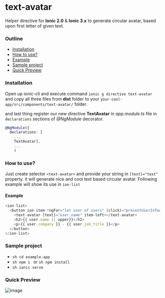 # text-avatar
Helper directive for **Ionic 2.0** & **Ionic 3.x** to generate circular avatar, based upon first letter of given text.


### Outline
* [Installation](#installation)
* [How to use?](#how-to-use)
* [Example](#example)
* [Sample project](#sample-project)
* [Quick Preview](#quick-preview)

### Installation
Open up ionic-cli and execute command ```ionic g directive text-avatar``` and copy all three files from **dist** folder to your `your-cool-app/src/components/text-avatar/` folder.

and last thing register our new directive **TextAvatar** in *app.module.ts* file in `declarations` sections of *@NgModule* decorator.

```ts
@NgModule({
  declarations: [
    ...
    TextAvatar],
    ...
    )
```


### How to use?
Just create selector `<text-avatar>` and provide your string in `[text]="text"` property. it will generate nice and cool text based circular avatar. Following example will show its use in `ion-list`


#### Example

```ts
<ion-list>
  <button ion-item *ngFor="let user of users" (click)="presentUserInfoAlert(user)">
    <text-avatar [text]="user.name" item-left></text-avatar>
    <h2>{{ user.name || upper}}</h2>
    <p>{{ user.company }} - {{ user.job_title }}</p>
  </button>
</ion-list>
```

### Sample project
* ```sh cd example-app ```
* ```sh npm i ``` or ```sh npm install ```
* ```sh ionic serve ```


### Quick Preview
![image](https://cloud.githubusercontent.com/assets/6498132/25268065/c3049e36-2690-11e7-8185-f4cc04d4a47b.png)

